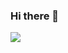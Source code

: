 ### Hi there 👋

<a href="버튼을 눌렀을 때 이동할 링크" target="_blank"><img src="https://img.shields.io/badge/samsung-14282A0?style=뱃지모양&logo=로고&logoColor=로고색상"/></a>

<!--
**JeBread/JeBread** is a ✨ _special_ ✨ repository because its `README.md` (this file) appears on your GitHub profile.

Here are some ideas to get you started:

- 🔭 I’m currently working on ...
- 🌱 I’m currently learning ...
- 👯 I’m looking to collaborate on ...
- 🤔 I’m looking for help with ...
- 💬 Ask me about ...
- 📫 How to reach me: ...
- 😄 Pronouns: ...
- ⚡ Fun fact: ...
-->
